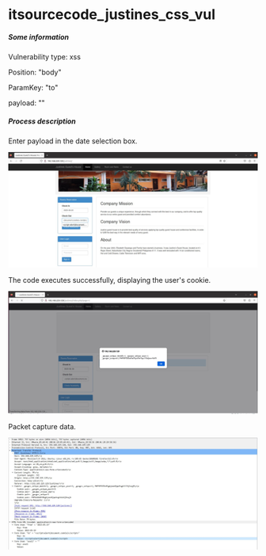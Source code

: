# itsourcecode_justines_css_vul

##### Some information

Vulnerability type: xss

Position: "body"

ParamKey: "to"

payload: "<script>alert(document.cookie)</script>"

##### Process description

Enter payload in the date selection box.

![xss_1](xss_1.JPG)

The code executes successfully, displaying the user's cookie.

![xss_2](xss_2.JPG)

Packet capture data.

![xss_3](xss_3.JPG)




